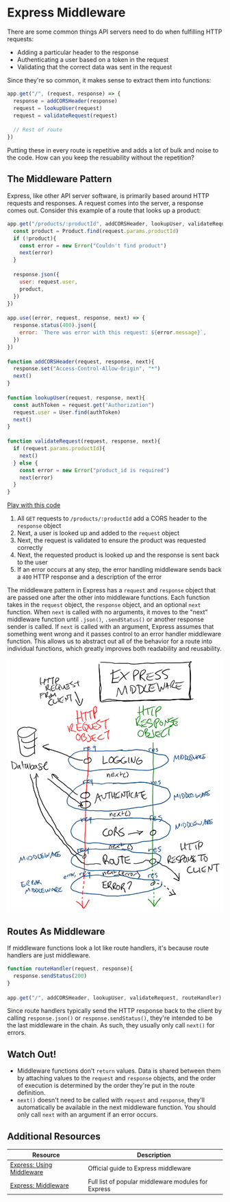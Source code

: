 # Express Middleware

There are some common things API servers need to do when fulfilling HTTP requests:

* Adding a particular header to the response
* Authenticating a user based on a token in the request
* Validating that the correct data was sent in the request

Since they're so common, it makes sense to extract them into functions:

```js
app.get("/", (request, response) => {
  response = addCORSHeader(response)
  request = lookupUser(request)
  request = validateRequest(request)

  // Rest of route
})
```

Putting these in every route is repetitive and adds a lot of bulk and noise to the code. How can you keep the resuability without the repetition?

## The Middleware Pattern

Express, like other API server software, is primarily based around HTTP requests and responses. A request comes into the server, a response comes out. Consider this example of a route that looks up a product:

```js
app.get("/products/:productId", addCORSHeader, lookupUser, validateRequest, (request, response, next) => {
  const product = Product.find(request.params.productId)
  if (!product){
    const error = new Error("Couldn't find product")
    next(error)
  }

  response.json({
    user: request.user,
    product,
  })
})

app.use((error, request, response, next) => {
  response.status(400).json({
    error: `There was error with this request: ${error.message}`,
  })
})

function addCORSHeader(request, response, next){
  response.set("Access-Control-Allow-Origin", "*")
  next()
}

function lookupUser(request, response, next){
  const authToken = request.get("Authorization")
  request.user = User.find(authToken)
  next()
}

function validateRequest(request, response, next){
  if (request.params.productId){
    next()
  } else {
    const error = new Error("product_id is required")
    next(error)
  }
}
```

[Play with this code](https://codesandbox.io/s/gifted-shadow-k0g4z)

1. All `GET` requests to `/products/:productId` add a CORS header to the `response` object
2. Next, a user is looked up and added to the `request` object
3. Next, the request is validated to ensure the product was requested correctly
4. Next, the requested product is looked up and the response is sent back to the user
5. If an error occurs at any step, the error handling middleware sends back a `400` HTTP response and a description of the error

The middleware pattern in Express has a `request` and `response` object that are passed one after the other into middleware functions. Each function takes in the `request` object, the `response` object, and an optional `next` function. When `next` is called with no arguments, it moves to the "next" middleware function until `.json()`, `.sendStatus()` or another response sender is called. If `next` is called with an argument, Express assumes that something went wrong and it passes control to an error handler middleware function. This allows us to abstract out all of the behavior for a route into individual functions, which greatly improves both readability and reusability.

![Diagram of the Express middleware pattern](assets/express-middleware.png)

## Routes As Middleware

If middleware functions look a lot like route handlers, it's because route handlers are just middleware.

```js
function routeHandler(request, response){
  response.sendStatus(200)
}

app.get("/", addCORSHeader, lookupUser, validateRequest, routeHandler)
```

Since route handlers typically send the HTTP response back to the client by calling `response.json()` or `response.sendStatus()`, they're intended to be the last middleware in the chain. As such, they usually only call `next()` for errors.

## Watch Out!

* Middleware functions don't `return` values. Data is shared between them by attaching values to the `request` and `response` objects, and the order of execution is determined by the order they're put in the route definition.
* `next()` doesn't need to be called with `request` and `response`, they'll automatically be available in the next middleware function. You should only call `next` with an argument if an error occurs.

## Additional Resources

| Resource | Description |
| --- | --- |
| [Express: Using Middleware](https://expressjs.com/en/guide/using-middleware.html) | Official guide to Express middleware |
| [Express: Middleware](http://expressjs.com/en/resources/middleware.html) | Full list of popular middleware modules for Express |
